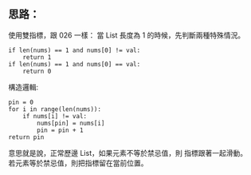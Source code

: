 思路：
--
使用雙指標，跟 026 一樣：
當 List 長度為 1 的時候，先判斷兩種特殊情況。
```
if len(nums) == 1 and nums[0] != val:
    return 1
if len(nums) == 1 and nums[0] == val:
    return 0
```

構造邏輯:
```
pin = 0
for i in range(len(nums)):
    if nums[i] != val:
        nums[pin] = nums[i]
        pin = pin + 1              
return pin 
```
意思就是說，正常歷邊 List，如果元素不等於禁忌值，則 指標跟著一起滑動。   
若元素等於禁忌值，則把指標留在當前位置。
